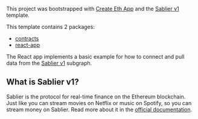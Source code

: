 This project was bootstrapped with [Create Eth App](https://github.com/paulrberg/create-eth-app) and the
[Sablier v1](https://github.com/paulrberg/create-eth-app/tree/develop/templates/react/sablier-v1) template.

This template contains 2 packages:

- [contracts](/packages/contracts)
- [react-app](/packages/react-app)

The React app implements a basic example for how to connect and pull data from the
[Sablier v1](https://thegraph.com/explorer/subgraph/sablierhq/sablier) subgraph.

## What is Sablier v1?

Sablier is the protocol for real-time finance on the Ethereum blockchain. Just like you can stream movies on Netflix or music on Spotify, so you can stream money on Sablier. Read more about it in the [official documentation](https://docs.sablier.finance/).
